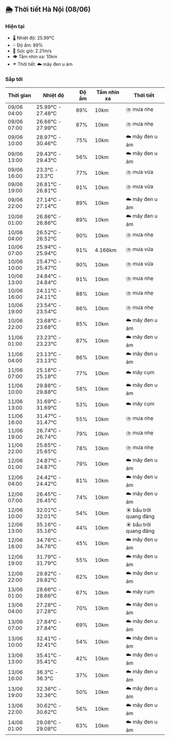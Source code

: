 ## 🌦️ Thời tiết Hà Nội (08/06)

### Hiện tại

- 🌡️ Nhiệt độ: 25.99℃
- 💦 Độ ẩm: 89%
- 💨 Sức gió: 2.21m/s
- 👁️ Tầm nhìn xa: 10km
- ☂️ Thời tiết: ☁️ mây đen u ám

### Sắp tới

| Thời gian | Nhiệt độ | Độ ẩm | Tầm nhìn xa | Thời tiết |
| --- | --- | --- | --- | --- |
| 09/06 04:00 | 25.99℃ - 27.48℃ | 89% | 10km | ⛈️ mưa nhẹ |
| 09/06 07:00 | 26.66℃ - 27.99℃ | 87% | 10km | ⛈️ mưa nhẹ |
| 09/06 10:00 | 28.97℃ - 30.46℃ | 75% | 10km | ☁️ mây đen u ám |
| 09/06 13:00 | 29.43℃ - 29.43℃ | 56% | 10km | ☁️ mây đen u ám |
| 09/06 16:00 | 23.3℃ - 23.3℃ | 77% | 10km | ⛈️ mưa vừa |
| 09/06 19:00 | 26.81℃ - 26.81℃ | 91% | 10km | ⛈️ mưa vừa |
| 09/06 22:00 | 27.14℃ - 27.14℃ | 89% | 10km | ☁️ mây đen u ám |
| 10/06 01:00 | 26.86℃ - 26.86℃ | 89% | 10km | ☁️ mây đen u ám |
| 10/06 04:00 | 26.52℃ - 26.52℃ | 90% | 10km | ⛈️ mưa nhẹ |
| 10/06 07:00 | 25.94℃ - 25.94℃ | 91% | 4.166km | ⛈️ mưa vừa |
| 10/06 10:00 | 25.47℃ - 25.47℃ | 90% | 10km | ⛈️ mưa vừa |
| 10/06 13:00 | 24.84℃ - 24.84℃ | 91% | 10km | ⛈️ mưa nhẹ |
| 10/06 16:00 | 24.11℃ - 24.11℃ | 88% | 10km | ⛈️ mưa nhẹ |
| 10/06 19:00 | 23.54℃ - 23.54℃ | 86% | 10km | ⛈️ mưa nhẹ |
| 10/06 22:00 | 23.68℃ - 23.68℃ | 85% | 10km | ☁️ mây đen u ám |
| 11/06 01:00 | 23.23℃ - 23.23℃ | 87% | 10km | ☁️ mây đen u ám |
| 11/06 04:00 | 23.13℃ - 23.13℃ | 86% | 10km | ☁️ mây đen u ám |
| 11/06 07:00 | 25.18℃ - 25.18℃ | 77% | 10km | ☁️ mây cụm |
| 11/06 10:00 | 29.88℃ - 29.88℃ | 58% | 10km | ☁️ mây đen u ám |
| 11/06 13:00 | 31.69℃ - 31.69℃ | 53% | 10km | ☁️ mây cụm |
| 11/06 16:00 | 31.47℃ - 31.47℃ | 55% | 10km | ⛈️ mưa nhẹ |
| 11/06 19:00 | 26.74℃ - 26.74℃ | 79% | 10km | ⛈️ mưa nhẹ |
| 11/06 22:00 | 25.65℃ - 25.65℃ | 78% | 10km | ⛈️ mưa nhẹ |
| 12/06 01:00 | 24.87℃ - 24.87℃ | 79% | 10km | ☁️ mây đen u ám |
| 12/06 04:00 | 24.42℃ - 24.42℃ | 81% | 10km | ☁️ mây đen u ám |
| 12/06 07:00 | 26.45℃ - 26.45℃ | 74% | 10km | ☁️ mây đen u ám |
| 12/06 10:00 | 32.01℃ - 32.01℃ | 54% | 10km | ☀️ bầu trời quang đãng |
| 12/06 13:00 | 35.16℃ - 35.16℃ | 44% | 10km | ☀️ bầu trời quang đãng |
| 12/06 16:00 | 34.76℃ - 34.76℃ | 45% | 10km | ☁️ mây đen u ám |
| 12/06 19:00 | 31.79℃ - 31.79℃ | 55% | 10km | ☁️ mây đen u ám |
| 12/06 22:00 | 29.82℃ - 29.82℃ | 62% | 10km | ☁️ mây đen u ám |
| 13/06 01:00 | 28.66℃ - 28.66℃ | 67% | 10km | ☁️ mây cụm |
| 13/06 04:00 | 27.28℃ - 27.28℃ | 70% | 10km | ☁️ mây đen u ám |
| 13/06 07:00 | 27.84℃ - 27.84℃ | 69% | 10km | ☁️ mây đen u ám |
| 13/06 10:00 | 32.41℃ - 32.41℃ | 54% | 10km | ☁️ mây đen u ám |
| 13/06 13:00 | 35.41℃ - 35.41℃ | 42% | 10km | ☁️ mây đen u ám |
| 13/06 16:00 | 36.3℃ - 36.3℃ | 37% | 10km | ☁️ mây đen u ám |
| 13/06 19:00 | 32.36℃ - 32.36℃ | 50% | 10km | ☁️ mây đen u ám |
| 13/06 22:00 | 30.62℃ - 30.62℃ | 56% | 10km | ☁️ mây đen u ám |
| 14/06 01:00 | 29.08℃ - 29.08℃ | 63% | 10km | ☁️ mây đen u ám |

